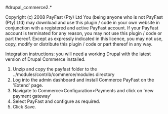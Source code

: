 #drupal_commerce2.*

Copyright (c) 2008 PayFast (Pty) Ltd
You (being anyone who is not PayFast (Pty) Ltd) may download and use this plugin / code in your own website in conjunction with a registered and active PayFast account. If your PayFast account is terminated for any reason, you may not use this plugin / code or part thereof.
Except as expressly indicated in this licence, you may not use, copy, modify or distribute this plugin / code or part thereof in any way.


Integration instructions:
 you will need a working Drupal with the latest version of Drupal Commerce installed.

1. Unzip and copy the payfast folder to the ../modules/contrib/commerce/modules directory
2. Log into the admin dashboard and install Commerce PayFast on the 'Extend' page.
3. Navigate to Commerce>Configuration>Payments and click on 'new payment gateway'
4. Select PayFast and configure as required.
5. Click Save.
